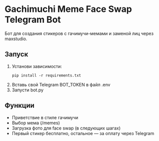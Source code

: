 # Gachimuchi Meme Face Swap Telegram Bot

Бот для создания стикеров с гачимучи-мемами и заменой лиц через maxstudio.

## Запуск
1. Установи зависимости:
   ```
   pip install -r requirements.txt
   ```
2. Вставь свой Telegram BOT_TOKEN в файл .env
3. Запусти bot.py

## Функции
- Приветствие в стиле гачимучи
- Выбор мема (/memes)
- Загрузка фото для face swap (в следующих шагах)
- Первый стикер бесплатно, остальное — за оплату через Telegram
